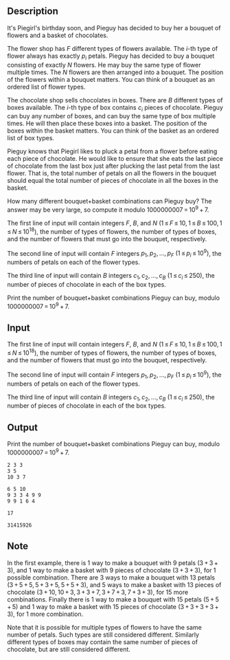 ## Description

<div><p>It's Piegirl's birthday soon, and Pieguy has decided to buy her a bouquet of flowers and a basket of chocolates.</p><p>The flower shop has <span class="tex-span"><i>F</i></span> different types of flowers available. The <span class="tex-span"><i>i</i></span>-th type of flower always has exactly <span class="tex-span"><i>p</i><sub class="lower-index"><i>i</i></sub></span> petals. Pieguy has decided to buy a bouquet consisting of exactly <span class="tex-span"><i>N</i></span> flowers. He may buy the same type of flower multiple times. The <span class="tex-span"><i>N</i></span> flowers are then arranged into a bouquet. The position of the flowers within a bouquet matters. You can think of a bouquet as an ordered list of flower types.</p><p>The chocolate shop sells chocolates in boxes. There are <span class="tex-span"><i>B</i></span> different types of boxes available. The <span class="tex-span"><i>i</i></span>-th type of box contains <span class="tex-span"><i>c</i><sub class="lower-index"><i>i</i></sub></span> pieces of chocolate. Pieguy can buy any number of boxes, and can buy the same type of box multiple times. He will then place these boxes into a basket. The position of the boxes within the basket matters. You can think of the basket as an ordered list of box types.</p><p>Pieguy knows that Piegirl likes to pluck a petal from a flower before eating each piece of chocolate. He would like to ensure that she eats the last piece of chocolate from the last box just after plucking the last petal from the last flower. That is, the total number of petals on all the flowers in the bouquet should equal the total number of pieces of chocolate in all the boxes in the basket.</p><p>How many different bouquet+basket combinations can Pieguy buy? The answer may be very large, so compute it modulo <span class="tex-span">1000000007 = 10<sup class="upper-index">9</sup> + 7</span>.</p></div><div class="input-specification"><p>The first line of input will contain integers <span class="tex-span"><i>F</i></span>, <span class="tex-span"><i>B</i></span>, and <span class="tex-span"><i>N</i></span> <span class="tex-span">(1 ≤ <i>F</i> ≤ 10, 1 ≤ <i>B</i> ≤ 100, 1 ≤ <i>N</i> ≤ 10<sup class="upper-index">18</sup>)</span>, the number of types of flowers, the number of types of boxes, and the number of flowers that must go into the bouquet, respectively.</p><p>The second line of input will contain <span class="tex-span"><i>F</i></span> integers <span class="tex-span"><i>p</i><sub class="lower-index">1</sub>, <i>p</i><sub class="lower-index">2</sub>, ..., <i>p</i><sub class="lower-index"><i>F</i></sub></span> <span class="tex-span">(1 ≤ <i>p</i><sub class="lower-index"><i>i</i></sub> ≤ 10<sup class="upper-index">9</sup>)</span>, the numbers of petals on each of the flower types.</p><p>The third line of input will contain <span class="tex-span"><i>B</i></span> integers <span class="tex-span"><i>c</i><sub class="lower-index">1</sub>, <i>c</i><sub class="lower-index">2</sub>, ..., <i>c</i><sub class="lower-index"><i>B</i></sub></span> <span class="tex-span">(1 ≤ <i>c</i><sub class="lower-index"><i>i</i></sub> ≤ 250)</span>, the number of pieces of chocolate in each of the box types.</p></div><div class="output-specification"><p>Print the number of bouquet+basket combinations Pieguy can buy, modulo <span class="tex-span">1000000007 = 10<sup class="upper-index">9</sup> + 7</span>.</p></div>

## Input

<p>The first line of input will contain integers <span class="tex-span"><i>F</i></span>, <span class="tex-span"><i>B</i></span>, and <span class="tex-span"><i>N</i></span> <span class="tex-span">(1 ≤ <i>F</i> ≤ 10, 1 ≤ <i>B</i> ≤ 100, 1 ≤ <i>N</i> ≤ 10<sup class="upper-index">18</sup>)</span>, the number of types of flowers, the number of types of boxes, and the number of flowers that must go into the bouquet, respectively.</p><p>The second line of input will contain <span class="tex-span"><i>F</i></span> integers <span class="tex-span"><i>p</i><sub class="lower-index">1</sub>, <i>p</i><sub class="lower-index">2</sub>, ..., <i>p</i><sub class="lower-index"><i>F</i></sub></span> <span class="tex-span">(1 ≤ <i>p</i><sub class="lower-index"><i>i</i></sub> ≤ 10<sup class="upper-index">9</sup>)</span>, the numbers of petals on each of the flower types.</p><p>The third line of input will contain <span class="tex-span"><i>B</i></span> integers <span class="tex-span"><i>c</i><sub class="lower-index">1</sub>, <i>c</i><sub class="lower-index">2</sub>, ..., <i>c</i><sub class="lower-index"><i>B</i></sub></span> <span class="tex-span">(1 ≤ <i>c</i><sub class="lower-index"><i>i</i></sub> ≤ 250)</span>, the number of pieces of chocolate in each of the box types.</p>

## Output

<p>Print the number of bouquet+basket combinations Pieguy can buy, modulo <span class="tex-span">1000000007 = 10<sup class="upper-index">9</sup> + 7</span>.</p>





```input1
2 3 3
3 5
10 3 7

```




```input2
6 5 10
9 3 3 4 9 9
9 9 1 6 4

```




```output1
17

```




```output2
31415926

```



## Note

<p>In the first example, there is <span class="tex-span">1</span> way to make a bouquet with <span class="tex-span">9</span> petals <span class="tex-span">(3 + 3 + 3)</span>, and <span class="tex-span">1</span> way to make a basket with <span class="tex-span">9</span> pieces of chocolate <span class="tex-span">(3 + 3 + 3)</span>, for <span class="tex-span">1</span> possible combination. There are <span class="tex-span">3</span> ways to make a bouquet with <span class="tex-span">13</span> petals <span class="tex-span">(3 + 5 + 5, 5 + 3 + 5, 5 + 5 + 3)</span>, and <span class="tex-span">5</span> ways to make a basket with <span class="tex-span">13</span> pieces of chocolate <span class="tex-span">(3 + 10, 10 + 3, 3 + 3 + 7, 3 + 7 + 3, 7 + 3 + 3)</span>, for <span class="tex-span">15</span> more combinations. Finally there is <span class="tex-span">1</span> way to make a bouquet with <span class="tex-span">15</span> petals <span class="tex-span">(5 + 5 + 5)</span> and <span class="tex-span">1</span> way to make a basket with <span class="tex-span">15</span> pieces of chocolate <span class="tex-span">(3 + 3 + 3 + 3 + 3)</span>, for <span class="tex-span">1</span> more combination.</p><p>Note that it is possible for multiple types of flowers to have the same number of petals. Such types are still considered different. Similarly different types of boxes may contain the same number of pieces of chocolate, but are still considered different.</p>
